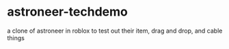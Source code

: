 # astroneer-techdemo
a clone of astroneer in roblox to test out their item, drag and drop, and cable things
